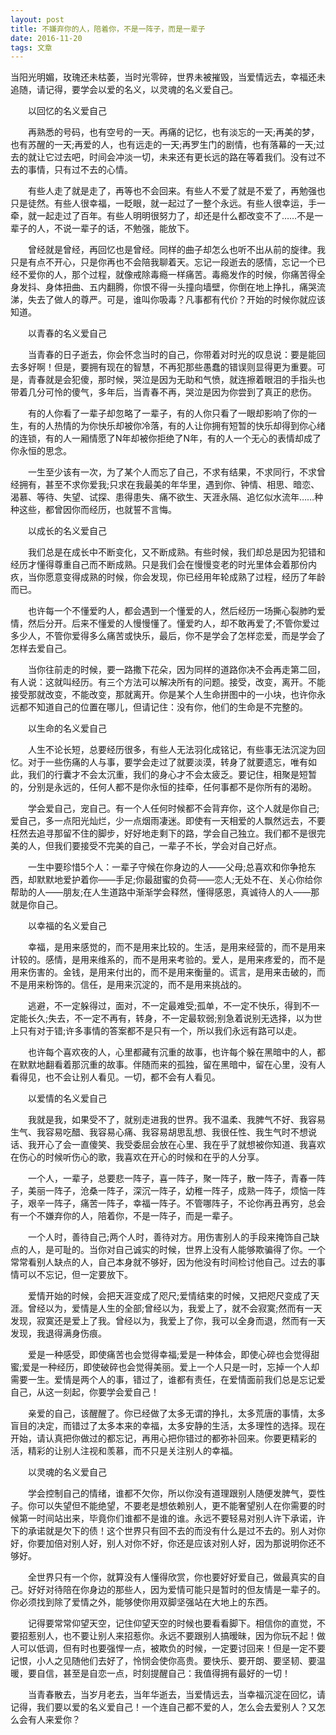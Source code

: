 ```yaml
---
layout: post
title: 不嫌弃你的人，陪着你，不是一阵子，而是一辈子
date: 2016-11-20
tags: 文章  
---
```



当阳光明媚，玫瑰还未枯萎，当时光零碎，世界未被摧毁，当爱情远去，幸福还未追随，请记得，要学会以爱的名义，以灵魂的名义爱自己。

　　以回忆的名义爱自己

　　再熟悉的号码，也有空号的一天。再痛的记忆，也有淡忘的一天;再美的梦，也有苏醒的一天;再爱的人，也有远走的一天;再罗生门的剧情，也有落幕的一天;过去的就让它过去吧，时间会冲淡一切，未来还有更长远的路在等着我们。没有过不去的事情，只有过不去的心情。

　　有些人走了就是走了，再等也不会回来。有些人不爱了就是不爱了，再勉强也只是徒然。有些人很幸福，一眨眼，就一起过了一整个永远。有些人很幸运，手一牵，就一起走过了百年。有些人明明很努力了，却还是什么都改变不了……不是一辈子的人，不说一辈子的话，不勉强，能放下。

　　曾经就是曾经，再回忆也是曾经。同样的曲子却怎么也听不出从前的旋律。我只是有点不开心，只是你再也不会陪我聊着天。忘记一段逝去的感情，忘记一个已经不爱你的人，那个过程，就像戒除毒瘾一样痛苦。毒瘾发作的时候，你痛苦得全身发抖、身体扭曲、五内翻腾，你恨不得一头撞向墙壁，你倒在地上挣扎，痛哭流涕，失去了做人的尊严。可是，谁叫你吸毒？凡事都有代价？开始的时候你就应该知道。

　　以青春的名义爱自己

　　当青春的日子逝去，你会怀念当时的自己，你带着对时光的叹息说：要是能回去多好啊！但是，要拥有现在的智慧，不再犯那些愚蠢的错误则显得更为重要。可是，青春就是会犯傻，那时候，哭泣是因为无助和气愤，就连擦着眼泪的手指头也带着几分可怜的傻气，多年后，当青春不再，哭泣是因为你尝到了真正的悲伤。

　　有的人你看了一辈子却忽略了一辈子，有的人你只看了一眼却影响了你的一生，有的人热情的为你快乐却被你冷落，有的人让你拥有短暂的快乐却得到你心绪的连锁，有的人一厢情愿了N年却被你拒绝了N年，有的人一个无心的表情却成了你永恒的思念。

　　一生至少该有一次，为了某个人而忘了自己，不求有结果，不求同行，不求曾经拥有，甚至不求你爱我;只求在我最美的年华里，遇到你、钟情、相思、暗恋、渴慕、等待、失望、试探、患得患失、痛不欲生、天涯永隔、追忆似水流年……种种这些，都曾因你而经历，也就誓不言悔。

　　以成长的名义爱自己

　　我们总是在成长中不断变化，又不断成熟。有些时候，我们却总是因为犯错和经历才懂得尊重自己而不断成熟。只是我们会在慢慢变老的时光里体会着那份内疚，当你愿意变得成熟的时候，你会发现，你已经用年轮成熟了过程，经历了年龄而已。

　　也许每一个不懂爱旳人，都会遇到一个懂爱的人，然后经历一场撕心裂肺旳爱情，然后分开。后来不懂爱的人慢慢懂了。懂爱旳人，却不敢再爱了;不管你爱过多少人，不管你爱得多么痛苦或快乐，最后，你不是学会了怎样恋爱，而是学会了怎样去爱自己。

　　当你往前走的时候，要一路撒下花朵，因为同样的道路你决不会再走第二回，有人说：这就叫经历。有三个方法可以解决所有的问题。接受，改变，离开。不能接受那就改变，不能改变，那就离开。你是某个人生命拼图中的一小块，也许你永远都不知道自己的位置在哪儿，但请记住：没有你，他们的生命是不完整的。

　　以生命的名义爱自己

　　人生不论长短，总要经历很多，有些人无法羽化成铭记，有些事无法沉淀为回忆。对于一些伤痛的人与事，要学会走过了就要淡漠，转身了就要遗忘，唯有如此，我们的行囊才不会太沉重，我们的身心才不会太疲乏。要记住，相聚是短暂的，分别是永远的，任何人都不是你永恒的挂牵，任何事都不是你所有的渴盼。

　　学会爱自己，宠自己。有一个人任何时候都不会背弃你，这个人就是你自己;爱自己，多一点阳光灿烂，少一点烟雨凄迷。即使有一天相爱的人飘然远去，不要枉然去追寻那留不住的脚步，好好地走剩下的路，学会自己独立。我们都不是很完美的人，但我们要接受不完美的自己，一辈子不长，学会对自己好点。

　　一生中要珍惜5个人：一辈子守候在你身边的人——父母;总喜欢和你争抢东西，却默默地爱护着你——手足;你最甜蜜的负荷——恋人;无处不在、关心你给你帮助的人——朋友;在人生道路中渐渐学会释然，懂得感恩，真诚待人的人——那就是你自己。

　　以幸福的名义爱自己

　　幸福，是用来感觉的，而不是用来比较的。生活，是用来经营的，而不是用来计较的。感情，是用来维系的，而不是用来考验的。爱人，是用来疼爱的，而不是用来伤害的。金钱，是用来付出的，而不是用来衡量的。谎言，是用来击破的，而不是用来粉饰的。信任，是用来沉淀的，而不是用来挑战的。

　　逃避，不一定躲得过，面对，不一定最难受;孤单，不一定不快乐，得到不一定能长久;失去，不一定不再有，转身，不一定最软弱;别急着说别无选择，以为世上只有对于错;许多事情的答案都不是只有一个，所以我们永远有路可以走。

　　也许每个喜欢夜的人，心里都藏有沉重的故事，也许每个躲在黑暗中的人，都在默默地翻看着那沉重的故事。伴随而来的孤独，留在黑暗中，留在心里，没有人看得见，也不会让别人看见。一切，都不会有人看见。

　　以爱情的名义爱自己

　　我就是我，如果受不了，就别走进我的世界。我不温柔、我脾气不好、我容易生气、我容易吃醋、我容易心痛、我容易胡思乱想、我很任性、我生气时不想说话、我开心了会一直傻笑、我受委屈会放在心里、我在乎了就想被你知道、我喜欢在伤心的时候听伤心的歌，我喜欢在开心的时候和在乎的人分享。

　　一个人，一辈子，总要悲一阵子，喜一阵子，聚一阵子，散一阵子，青春一阵子，美丽一阵子，沧桑一阵子，深沉一阵子，幼稚一阵子，成熟一阵子，烦恼一阵子，艰辛一阵子，痛苦一阵子，幸福一阵子。不管哪阵子，不论你再丑再穷，总会有一个不嫌弃你的人，陪着你，不是一阵子，而是一辈子。

　　一个人时，善待自己;两个人时，善待对方。用伤害别人的手段来掩饰自己缺点的人，是可耻的。当你对自己诚实的时候，世界上没有人能够欺骗得了你。一个常常看别人缺点的人，自己本身就不够好，因为他没有时间检讨他自己。过去的事情可以不忘记，但一定要放下。

　　爱情开始的时候，会把天涯变成了咫尺;爱情结束的时候，又把咫尺变成了天涯。曾经以为，爱情是人生的全部;曾经以为，我爱上了，就不会寂寞;然而有一天发现，寂寞还是爱上了我。曾经以为，我爱上了你，我可以全身而退，然而有一天发现，我退得满身伤痕。

　　爱是一种感受，即使痛苦也会觉得幸福;爱是一种体会，即使心碎也会觉得甜蜜;爱是一种经历，即使破碎也会觉得美丽。爱上一个人只是一时，忘掉一个人却需要一生。爱情是两个人的事，错过了，谁都有责任，在爱情面前我们总是忘记爱自己，从这一刻起，你要学会爱自己！

　　亲爱的自己，该醒醒了。你已经做了太多无谓的挣扎，太多荒唐的事情，太多盲目的决定，而错过了太多本来的幸福，太多安静的生活，太多理性的选择。现在开始，请认真把你做过的都忘记，再用心把你错过的都弥补回来。你要更精彩的活，精彩的让别人注视和羡慕，而不只是关注别人的幸福。

　　以灵魂的名义爱自己

　　学会控制自己的情绪，谁都不欠你，所以你没有道理跟别人随便发脾气，耍性子。你可以失望但不能绝望，不要老是想依赖别人，更不能奢望别人在你需要的时候第一时间站出来，毕竟你们谁都不是谁的谁。永远不要轻易对别人许下承诺，许下的承诺就是欠下的债！这个世界只有回不去的而没有什么是过不去的。别人对你好，你要加倍对别人好，别人对你不好，你还是应该对别人好，因为那说明你还不够好。

　　全世界只有一个你，就算没有人懂得欣赏，你也要好好爱自己，做最真实的自己。好好对待陪在你身边的那些人，因为爱情可能只是暂时的但友情是一辈子的。你必须找到除了爱情之外，能够使你用双脚坚强站在大地上的东西。

　　记得要常常仰望天空，记住仰望天空的时候也要看看脚下。相信你的直觉，不要招惹别人，也不要让别人来招惹你。永远不要跟别人搞暧昧，因为你玩不起！做人可以低调，但有时也要强悍一点，被欺负的时候，一定要讨回来！但是一定不要记恨，小人之见随他们去好了，怜悯会使你高贵。要快乐、要开朗、要坚韧、要温暖，要自信，甚至是自恋一点，时刻提醒自己：我值得拥有最好的一切！

　　当青春散去，当岁月老去，当年华逝去，当爱情远去，当幸福沉淀在回忆，请记得，我们要以爱的名义爱自己！一个连自己都不爱的人，怎么会去爱别人？又怎么会有人来爱你？
